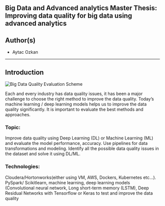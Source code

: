 ## Big Data and Advanced analytics Master Thesis: Improving data quality for big data using advanced analytics

## Author(s)
*   Aytac Ozkan

--------------------------------------------------------------------------------

## Introduction

![Big Data Quality Evaluation Scheme](https://github.com/aytacozkan/eisti.big.data.mt.DQ/blob/master/Chapter3/Raster/big_data_quality_evaluation_scheme.png?raw=true)

Each and every industry has data quality issues, it has been a major challenge to choose the right method
to improve the data quality. Today’s machine learning / deep learning models helps us to improve the
data quality significantly. It is important to evaluate the best methods and approaches.

### Topic:
Improve data quality using Deep Learning (DL) or Machine Learning (ML) and evaluate the model
performance, accuracy. Use pipelines for data transformations and modeling. Identify all the possible
data quality issues in the dataset and solve it using DL/ML.

### Technologies: 

Cloudera/Hortonworks(either using VM, AWS, Dockers, Kubernetes etc...). PySpark/ Scikitlearn, machine learning, deep learning models (Convolutional neural network, Long short-term memory
(LSTM), Deep Residual Networks with Tensorflow or Keras to test and improve the data quality